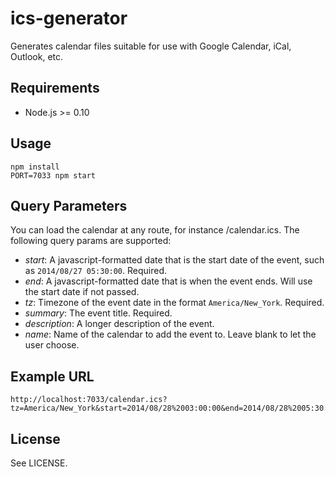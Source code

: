 ics-generator
=============

Generates calendar files suitable for use with Google Calendar, iCal, Outlook, etc.

Requirements
------------

  * Node.js >= 0.10

Usage
-----

    npm install
    PORT=7033 npm start

Query Parameters
----------------

You can load the calendar at any route, for instance /calendar.ics.  The following query params are supported:

  * _start_: A javascript-formatted date that is the start date of the event, such as `2014/08/27 05:30:00`.  Required.
  * _end_: A javascript-formatted date that is when the event ends.  Will use the start date if not passed.
  * _tz_: Timezone of the event date in the format `America/New_York`.  Required.
  * _summary_: The event title.  Required.
  * _description_: A longer description of the event.
  * _name_: Name of the calendar to add the event to.  Leave blank to let the user choose.

Example URL
-----------

    http://localhost:7033/calendar.ics?tz=America/New_York&start=2014/08/28%2003:00:00&end=2014/08/28%2005:30:00&summary=my%20event&description=this%20is%20an%20event.

License
-------

See LICENSE.
